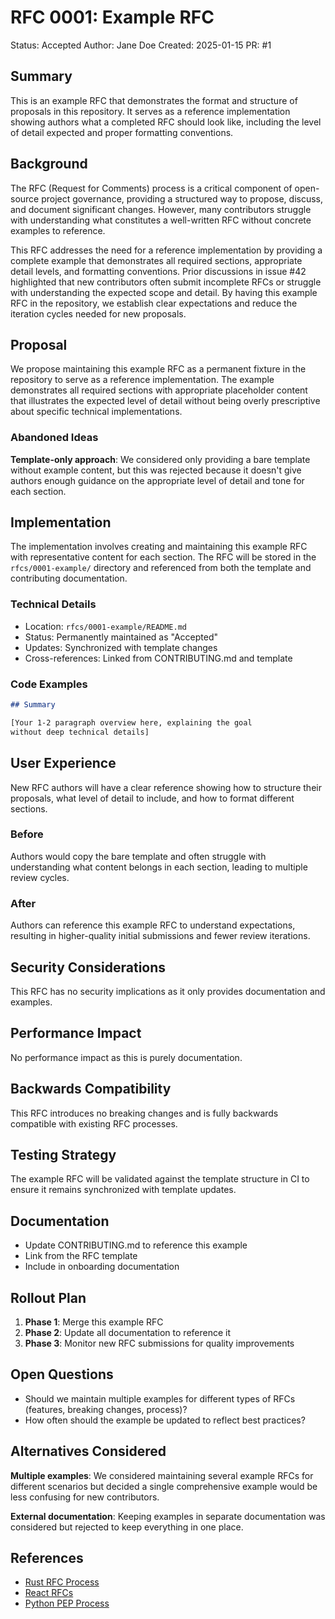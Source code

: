 # RFC 0001: Example RFC

Status: Accepted
Author: Jane Doe
Created: 2025-01-15
PR: #1

## Summary

This is an example RFC that demonstrates the format and structure of proposals in this repository. It serves as a reference implementation showing authors what a completed RFC should look like, including the level of detail expected and proper formatting conventions.

## Background

The RFC (Request for Comments) process is a critical component of open-source project governance, providing a structured way to propose, discuss, and document significant changes. However, many contributors struggle with understanding what constitutes a well-written RFC without concrete examples to reference.

This RFC addresses the need for a reference implementation by providing a complete example that demonstrates all required sections, appropriate detail levels, and formatting conventions. Prior discussions in issue #42 highlighted that new contributors often submit incomplete RFCs or struggle with understanding the expected scope and detail. By having this example RFC in the repository, we establish clear expectations and reduce the iteration cycles needed for new proposals.

## Proposal

We propose maintaining this example RFC as a permanent fixture in the repository to serve as a reference implementation. The example demonstrates all required sections with appropriate placeholder content that illustrates the expected level of detail without being overly prescriptive about specific technical implementations.

### Abandoned Ideas

**Template-only approach**: We considered only providing a bare template without example content, but this was rejected because it doesn't give authors enough guidance on the appropriate level of detail and tone for each section.

## Implementation

The implementation involves creating and maintaining this example RFC with representative content for each section. The RFC will be stored in the `rfcs/0001-example/` directory and referenced from both the template and contributing documentation.

### Technical Details

- Location: `rfcs/0001-example/README.md`
- Status: Permanently maintained as "Accepted"
- Updates: Synchronized with template changes
- Cross-references: Linked from CONTRIBUTING.md and template

### Code Examples

```markdown
## Summary

[Your 1-2 paragraph overview here, explaining the goal 
without deep technical details]
```

## User Experience

New RFC authors will have a clear reference showing how to structure their proposals, what level of detail to include, and how to format different sections.

### Before

Authors would copy the bare template and often struggle with understanding what content belongs in each section, leading to multiple review cycles.

### After

Authors can reference this example RFC to understand expectations, resulting in higher-quality initial submissions and fewer review iterations.

## Security Considerations

This RFC has no security implications as it only provides documentation and examples.

## Performance Impact

No performance impact as this is purely documentation.

## Backwards Compatibility

This RFC introduces no breaking changes and is fully backwards compatible with existing RFC processes.

## Testing Strategy

The example RFC will be validated against the template structure in CI to ensure it remains synchronized with template updates.

## Documentation

- Update CONTRIBUTING.md to reference this example
- Link from the RFC template
- Include in onboarding documentation

## Rollout Plan

1. **Phase 1**: Merge this example RFC
2. **Phase 2**: Update all documentation to reference it
3. **Phase 3**: Monitor new RFC submissions for quality improvements

## Open Questions

- Should we maintain multiple examples for different types of RFCs (features, breaking changes, process)?
- How often should the example be updated to reflect best practices?

## Alternatives Considered

**Multiple examples**: We considered maintaining several example RFCs for different scenarios but decided a single comprehensive example would be less confusing for new contributors.

**External documentation**: Keeping examples in separate documentation was considered but rejected to keep everything in one place.

## References

- [Rust RFC Process](https://github.com/rust-lang/rfcs)
- [React RFCs](https://github.com/reactjs/rfcs)
- [Python PEP Process](https://www.python.org/dev/peps/)